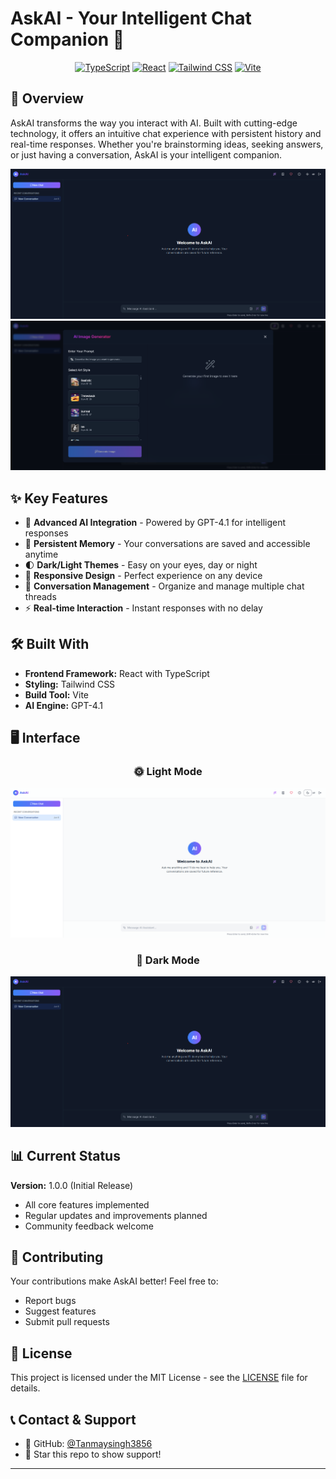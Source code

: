 # AskAI - Your Intelligent Chat Companion 🤖 

<div align="center">

[![TypeScript](https://img.shields.io/badge/TypeScript-007ACC?style=for-the-badge&logo=typescript&logoColor=white)](https://www.typescriptlang.org/)
[![React](https://img.shields.io/badge/React-20232A?style=for-the-badge&logo=react&logoColor=61DAFB)](https://reactjs.org/)
[![Tailwind CSS](https://img.shields.io/badge/Tailwind_CSS-38B2AC?style=for-the-badge&logo=tailwind-css&logoColor=white)](https://tailwindcss.com/)
[![Vite](https://img.shields.io/badge/Vite-646CFF?style=for-the-badge&logo=vite&logoColor=white)](https://vitejs.dev/)

</div>

## 🎯 Overview

AskAI transforms the way you interact with AI. Built with cutting-edge technology, it offers an intuitive chat experience with persistent history and real-time responses. Whether you're brainstorming ideas, seeking answers, or just having a conversation, AskAI is your intelligent companion.

<div align="center">

![Demo Screenshot](./assets/demo.png)
![Demo Screenshot](./assets/demo2.png)

</div>

## ✨ Key Features

- 🧠 **Advanced AI Integration** - Powered by GPT-4.1 for intelligent responses
- 💾 **Persistent Memory** - Your conversations are saved and accessible anytime
- 🌓 **Dark/Light Themes** - Easy on your eyes, day or night
- 📱 **Responsive Design** - Perfect experience on any device
- 📂 **Conversation Management** - Organize and manage multiple chat threads
- ⚡ **Real-time Interaction** - Instant responses with no delay

## 🛠️ Built With

- **Frontend Framework:** React with TypeScript
- **Styling:** Tailwind CSS
- **Build Tool:** Vite
- **AI Engine:** GPT-4.1

## 🖥️ Interface

<div align="center">

### 🌞 Light Mode
![Light Mode](./assets/white.png)

### 🌙 Dark Mode
![Dark Mode](./assets/demo.png)

</div>

## 📊 Current Status

**Version:** 1.0.0 (Initial Release)
- All core features implemented
- Regular updates and improvements planned
- Community feedback welcome

## 🤝 Contributing

Your contributions make AskAI better! Feel free to:
- Report bugs
- Suggest features
- Submit pull requests

## 📝 License

This project is licensed under the MIT License - see the [LICENSE](LICENSE) file for details.

## 📞 Contact & Support

- 📧 GitHub: [@Tanmaysingh3856](https://github.com/Tanmaysingh3856)
- 🌟 Star this repo to show support!

---
